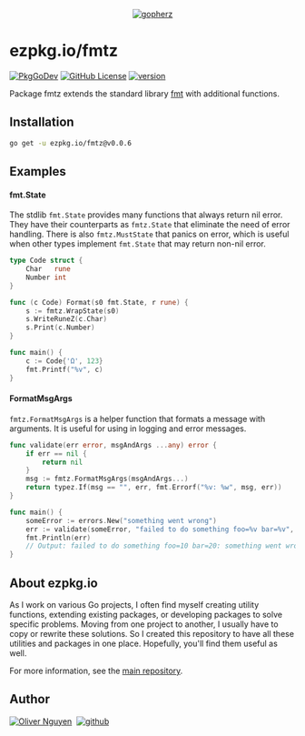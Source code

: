 <div align="center">

[![gopherz](https://ezpkg.io/_/gopherz.svg)](https://ezpkg.io)

</div>

# ezpkg.io/fmtz

[![PkgGoDev](https://pkg.go.dev/badge/ezpkg.io/fmtz)](https://pkg.go.dev/ezpkg.io/fmtz)
[![GitHub License](https://img.shields.io/github/license/ezpkg/fmtz)](https://github.com/ezpkg/fmtz/tree/main/LICENSE)
[![version](https://img.shields.io/github/v/tag/ezpkg/fmtz?label=version)](https://github.com/ezpkg/fmtz/tags)

Package fmtz extends the standard library [fmt](https://pkg.go.dev/fmt) with additional functions.

## Installation

```sh
go get -u ezpkg.io/fmtz@v0.0.6
```

## Examples

#### fmt.State

The stdlib `fmt.State` provides many functions that always return nil error. They have their counterparts as `fmtz.State` that eliminate the need of error handling. There is also `fmtz.MustState` that panics on error, which is useful when other types implement `fmt.State` that may return non-nil error.

```go
type Code struct {
    Char   rune
    Number int
}

func (c Code) Format(s0 fmt.State, r rune) {
    s := fmtz.WrapState(s0)
    s.WriteRuneZ(c.Char)
    s.Print(c.Number)
}

func main() {
    c := Code{'Ω', 123}
    fmt.Printf("%v", c)
}
```

#### FormatMsgArgs

`fmtz.FormatMsgArgs` is a helper function that formats a message with arguments. It is useful for using in logging and error messages.

```go
func validate(err error, msgAndArgs ...any) error {
    if err == nil {
		return nil
    }
	msg := fmtz.FormatMsgArgs(msgAndArgs...)
	return typez.If(msg == "", err, fmt.Errorf("%v: %w", msg, err))
}

func main() {
    someError := errors.New("something went wrong")
    err := validate(someError, "failed to do something foo=%v bar=%v", "10", "20")
    fmt.Println(err)
	// Output: failed to do something foo=10 bar=20: something went wrong
}
```

## About ezpkg.io

As I work on various Go projects, I often find myself creating utility functions, extending existing packages, or developing packages to solve specific problems. Moving from one project to another, I usually have to copy or rewrite these solutions. So I created this repository to have all these utilities and packages in one place. Hopefully, you'll find them useful as well.

For more information, see the [main repository](https://github.com/ezpkg/ezpkg).

## Author

[![Oliver Nguyen](https://olivernguyen.io/_/badge.svg)](https://olivernguyen.io)&nbsp;&nbsp;[![github](https://img.shields.io/badge/GitHub-100000?style=for-the-badge&logo=github&logoColor=white)](https://github.com/iOliverNguyen)
